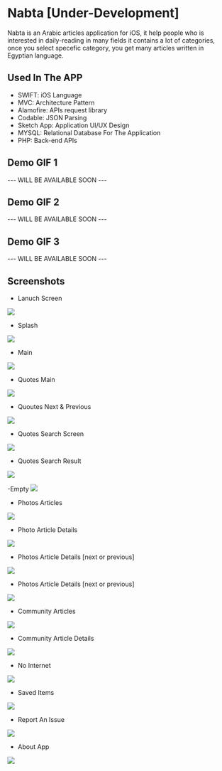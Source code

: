 # Nabta [Under-Development]
Nabta is an Arabic articles application for iOS, it help people who is interested in daily-reading in many fields
it contains a lot of categories, once you select specefic category, you get many articles written in Egyptian language.

## Used In The APP
- SWIFT: iOS Language
- MVC: Architecture Pattern 
- Alamofire: APIs request library 
- Codable: JSON Parsing 
- Sketch App: Application UI/UX Design
- MYSQL: Relational Database For The Application
- PHP: Back-end APIs

## Demo GIF 1
--- WILL BE AVAILABLE SOON ---

## Demo GIF 2
--- WILL BE AVAILABLE SOON ---

## Demo GIF 3
--- WILL BE AVAILABLE SOON ---

## Screenshots

- Lanuch Screen
<img src="https://raw.githubusercontent.com/TahaMahmoud/Nabta/master/Screenshots/LaunchScreen.png">

- Splash
<img src="https://raw.githubusercontent.com/TahaMahmoud/Nabta/master/Screenshots/SplashScreens.png">

- Main
<img src="https://raw.githubusercontent.com/TahaMahmoud/Nabta/master/Screenshots/Main.png">

- Quotes Main
<img src="https://raw.githubusercontent.com/TahaMahmoud/Nabta/master/Screenshots/Quotes1.png">

- Quoutes Next & Previous
<img src="https://raw.githubusercontent.com/TahaMahmoud/Nabta/master/Screenshots/Quotes2.png">

- Quotes Search Screen
<img src="https://raw.githubusercontent.com/TahaMahmoud/Nabta/master/Screenshots/QuotesSearch1.png">

- Quotes Search Result
<img src="https://raw.githubusercontent.com/TahaMahmoud/Nabta/master/Screenshots/QuotesSearch2.png">

-Empty
<img src="https://raw.githubusercontent.com/TahaMahmoud/Nabta/master/Screenshots/Empty.png">

- Photos Articles
<img src="https://raw.githubusercontent.com/TahaMahmoud/Nabta/master/Screenshots/PhotosMain.png">

- Photo Article Details
<img src="https://raw.githubusercontent.com/TahaMahmoud/Nabta/master/Screenshots/PhotosDetails1.png">

- Photos Article Details [next or previous]
<img src="https://raw.githubusercontent.com/TahaMahmoud/Nabta/master/Screenshots/PhotosDetails2.png">

- Photos Article Details [next or previous]
<img src="https://raw.githubusercontent.com/TahaMahmoud/Nabta/master/Screenshots/PhotosDetails3.png">

- Community Articles
<img src="https://raw.githubusercontent.com/TahaMahmoud/Nabta/master/Screenshots/CommunityMain.png">

- Community Article Details
<img src="https://raw.githubusercontent.com/TahaMahmoud/Nabta/master/Screenshots/CommunityDetails.png">

- No Internet
<img src="https://raw.githubusercontent.com/TahaMahmoud/Nabta/master/Screenshots/NoInternet.png">

- Saved Items 
<img src="https://raw.githubusercontent.com/TahaMahmoud/Nabta/master/Screenshots/SavedItems.png">

- Report An Issue
<img src="https://raw.githubusercontent.com/TahaMahmoud/Nabta/master/Screenshots/Problem.png">

- About App
<img src="https://raw.githubusercontent.com/TahaMahmoud/Nabta/master/Screenshots/About.png">
